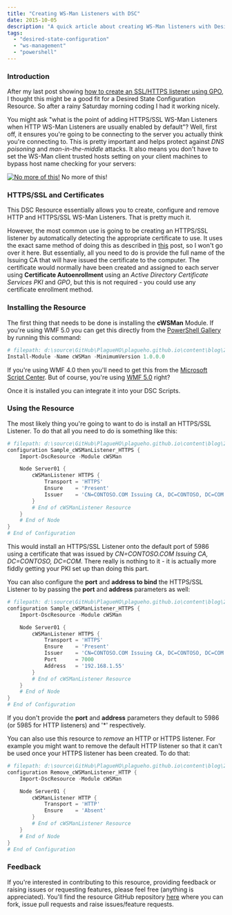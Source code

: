 ```yaml
---
title: "Creating WS-Man Listeners with DSC"
date: 2015-10-05
description: "A quick article about creating WS-Man listeners with Desired State Configuration."
tags:
  - "desired-state-configuration"
  - "ws-management"
  - "powershell"
---
```


### Introduction

After my last post showing [how to create an SSL/HTTPS listener using GPO](https://dscottraynsford.wordpress.com/2015/09/27/install-an-ssl-ws-management-listener-with-gpo/), I thought this might be a good fit for a Desired State Configuration Resource. So after a rainy Saturday morning coding I had it working nicely.

You might ask "what is the point of adding HTTPS/SSL WS-Man Listeners when HTTP WS-Man Listeners are usually enabled by default"? Well, first off, it ensures you're going to be connecting to the server you actually think you're connecting to. This is pretty important and helps protect against _DNS poisoning_ and _man-in-the-middle_ attacks. It also means you don't have to set the WS-Man client trusted hosts setting on your client machines to bypass host name checking for your servers:

[![No more of this!](/assets/images/screenshots/ss_wsman_nomoretrustedhosts.png)](/assets/images/screenshots/ss_wsman_nomoretrustedhosts.png)
No more of this!

### HTTPS/SSL and Certificates

This DSC Resource essentially allows you to create, configure and remove HTTP and HTTPS/SSL WS-Man Listeners. That is pretty much it.

However, the most common use is going to be creating an HTTPS/SSL listener by automatically detecting the appropriate certificate to use. It uses the exact same method of doing this as described in [this](https://dscottraynsford.wordpress.com/2015/09/27/install-an-ssl-ws-management-listener-with-gpo/) post, so I won't go over it here. But essentially, all you need to do is provide the full name of the Issuing CA that will have issued the certificate to the computer. The certificate would normally have been created and assigned to each server using **Certificate Autoenrollment** using an _Active Directory Certificate Services PKI_ and _GPO_, but this is not required - you could use any certificate enrollment method.

### Installing the Resource

The first thing that needs to be done is installing the **cWSMan** Module. If you're using WMF 5.0 you can get this directly from the [PowerShell Gallery](https://www.powershellgallery.com/) by running this command:

```powershell
# filepath: d:\source\GitHub\PlagueHO\plagueho.github.io\content\blog\2015\10\2015-10-05-creating-ws-man-listeners-with-dsc.md
Install-Module -Name cWSMan -MinimumVersion 1.0.0.0
```

If you're using WMF 4.0 then you'll need to get this from the [Microsoft Script Center](https://gallery.technet.microsoft.com/scriptcenter/cWSMan-DSC-Resource-c29af3fd). But of course, you're using [WMF 5.0](https://dscottraynsford.wordpress.com/2015/06/09/installing-windows-management-framework-5-0-with-a-gpo/) right?

Once it is installed you can integrate it into your DSC Scripts.

### Using the Resource

The most likely thing you're going to want to do is install an HTTPS/SSL Listener. To do that all you need to do is something like this:

```powershell
# filepath: d:\source\GitHub\PlagueHO\plagueho.github.io\content\blog\2015\10\2015-10-05-creating-ws-man-listeners-with-dsc.md
configuration Sample_cWSManListener_HTTPS {
    Import-DscResource -Module cWSMan

    Node Server01 {
        cWSManListener HTTPS {
            Transport = 'HTTPS'
            Ensure    = 'Present'
            Issuer    = 'CN=CONTOSO.COM Issuing CA, DC=CONTOSO, DC=COM'
        }
        # End of cWSManListener Resource
    }
    # End of Node
}
# End of Configuration
```

This would install an HTTPS/SSL Listener onto the default port of 5986 using a certificate that was issued by _CN=CONTOSO.COM Issuing CA, DC=CONTOSO, DC=COM_. There really is nothing to it - it is actually more fiddly getting your PKI set up than doing this part.

You can also configure the **port** and **address to bind** the HTTPS/SSL Listener to by passing the **port** and **address** parameters as well:

```powershell
# filepath: d:\source\GitHub\PlagueHO\plagueho.github.io\content\blog\2015\10\2015-10-05-creating-ws-man-listeners-with-dsc.md
configuration Sample_cWSManListener_HTTPS {
    Import-DscResource -Module cWSMan

    Node Server01 {
        cWSManListener HTTPS {
            Transport = 'HTTPS'
            Ensure    = 'Present'
            Issuer    = 'CN=CONTOSO.COM Issuing CA, DC=CONTOSO, DC=COM'
            Port      = 7000
            Address   = '192.168.1.55'
        }
        # End of cWSManListener Resource
    }
    # End of Node
}
# End of Configuration
```

If you don't provide the **port** and **address** parameters they default to 5986 (or 5985 for HTTP listeners) and '\*' respectively.

You can also use this resource to _remove_ an HTTP or HTTPS listener. For example you might want to remove the default HTTP listener so that it can't be used once your HTTPS listener has been created. To do that:

```powershell
# filepath: d:\source\GitHub\PlagueHO\plagueho.github.io\content\blog\2015\10\2015-10-05-creating-ws-man-listeners-with-dsc.md
configuration Remove_cWSManListener_HTTP {
    Import-DscResource -Module cWSMan

    Node Server01 {
        cWSManListener HTTP {
            Transport = 'HTTP'
            Ensure    = 'Absent'
        }
        # End of cWSManListener Resource
    }
    # End of Node
}
# End of Configuration
```

### Feedback

If you're interested in contributing to this resource, providing feedback or raising issues or requesting features, please feel free (anything is appreciated). You'll find the resource GitHub repository [here](https://github.com/PlagueHO/cWSMan) where you can fork, issue pull requests and raise issues/feature requests.
